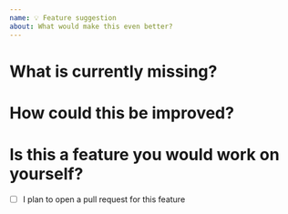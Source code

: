 ```yaml
---
name: 💡 Feature suggestion
about: What would make this even better?
---
```


# What is currently missing?

<!-- Please, describe what is currently missing and why should it be present in the project. -->

# How could this be improved?

<!-- If you already know how this could be approached, please provide some brief explanation about it. -->

# Is this a feature you would work on yourself?

* [ ] I plan to open a pull request for this feature
